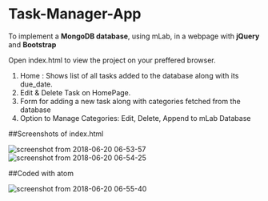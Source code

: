 # Task-Manager-App
To implement a **MongoDB database**, using mLab, in a webpage with **jQuery** and **Bootstrap**

Open index.html to view the project on your preffered browser.
1. Home : Shows list of all tasks added to the database along with its due_date.
2. Edit & Delete Task on HomePage.
3. Form for adding a new task along with categories fetched from the database
4. Option to Manage Categories: Edit, Delete, Append to mLab Database

##Screenshots of index.html

![screenshot from 2018-06-20 06-53-57](https://user-images.githubusercontent.com/26147894/41663268-dcd38fd2-7457-11e8-9fa6-e7d6ed507293.png)
![screenshot from 2018-06-20 06-54-25](https://user-images.githubusercontent.com/26147894/41663269-dd222552-7457-11e8-8064-6c68706d98ee.png)


##Coded with atom

![screenshot from 2018-06-20 06-55-40](https://user-images.githubusercontent.com/26147894/41663270-dd754a34-7457-11e8-97a6-1930b40a1530.png)
